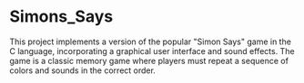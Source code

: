 # Simons_Says
This project implements a version of the popular "Simon Says" game in the C language, incorporating a graphical user interface and sound effects. The game is a classic memory game where players must repeat a sequence of colors and sounds in the correct order.
